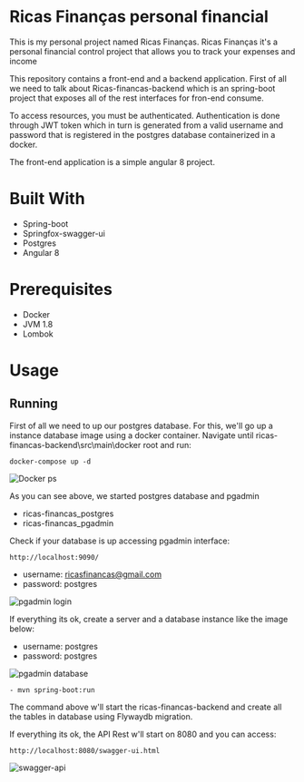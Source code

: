 # Ricas Finanças personal financial 

This is my personal project named Ricas Finanças.
Ricas Finanças it's a personal financial control project that allows you to track your expenses and income

This repository contains a front-end and a backend application. First of all we need to talk about Ricas-financas-backend which 
is an spring-boot project that exposes all of the rest interfaces for fron-end consume.

To access resources, you must be authenticated. Authentication is done through JWT token which in turn is generated from a valid username and password that is registered in the postgres database containerized in a docker.

The front-end application is a simple angular 8 project.

# Built With
- Spring-boot
- Springfox-swagger-ui
- Postgres
- Angular 8

# Prerequisites
 - Docker
 - JVM 1.8
 - Lombok
 
# Usage
## Running

First of all we need to up our postgres database. For this, we'll go up a instance database image using a docker container.
Navigate until ricas-financas-backend\src\main\docker root and run:
```
docker-compose up -d
```
![Docker ps](https://imagizer.imageshack.com/img924/7782/vdFv2E.png)

As you can see above, we started postgres database and pgadmin
 - ricas-financas_postgres
 - ricas-financas_pgadmin

Check if your database is up accessing pgadmin interface:
```
http://localhost:9090/
```
 - username: ricasfinancas@gmail.com
 - password: postgres

![pgadmin login](https://imagizer.imageshack.com/img924/7372/K9Shkk.png)

If everything its ok, create a server and a database instance like the image below:
 - username: postgres
 - password: postgres

![pgadmin database](https://imagizer.imageshack.com/img924/1051/ybeR32.png)

```
- mvn spring-boot:run
 ```
 
 The command above w'll start the ricas-financas-backend and create all the tables in database using Flywaydb migration.
 
 If everything its ok, the API Rest w'll start on 8080 and you can access:
  ```
 http://localhost:8080/swagger-ui.html
  ```
  
  ![swagger-api](https://i.ibb.co/Snw3WK8/swagger-api.png)
